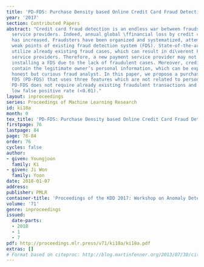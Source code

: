 ```yaml
---
title: 'PD-FDS: Purchase Density based Online Credit Card Fraud Detection System'
year: '2017'
section: Contributed Papers
abstract: "Credit card fraud detection is an endless war between fraudsters and payment
  service providers. Indeed, annual global \ffinancial loss by credit card frauds
  has increased. Fraudsters have been organized and systematized, attempting to \fnd
  weak points of existing fraud detection system (FDS). State-of-the-art FDS approaches
  utilize already existing fraud cases, which can result in di\verent FDS by payment
  service providers. Therefore, a new payment service provider may not have room for
  installing a FDS due to the lack of fraudulent cases. Moreover, credit card transactions
  contain the legitimate owner’s personal information, which can be exposed to an
  honest but curious fraud analyst. In this paper, we propose a purchase density based
  FDS (PD-FDS) that uses three features which are not related to personal information.
  PD-FDS does not require already existing fraudulent transactions and also shows
  low false positive rate (<0.01)."
layout: inproceedings
series: Proceedings of Machine Learning Research
id: ki18a
month: 0
tex_title: 'PD-FDS: Purchase Density based Online Credit Card Fraud Detection System'
firstpage: 76
lastpage: 84
page: 76-84
order: 76
cycles: false
author:
- given: Youngjoon
  family: Ki
- given: Ji Won
  family: Yoon
date: 2018-01-07
address: 
publisher: PMLR
container-title: 'Proceedings of the KDD 2017: Workshop on Anomaly Detection in Finance'
volume: '71'
genre: inproceedings
issued:
  date-parts:
  - 2018
  - 1
  - 7
pdf: http://proceedings.mlr.press/v71/ki18a/ki18a.pdf
extras: []
# Format based on citeproc: http://blog.martinfenner.org/2013/07/30/citeproc-yaml-for-bibliographies/
---
```

